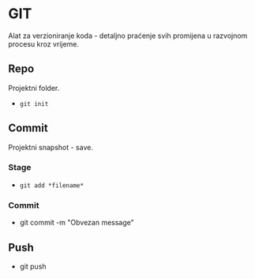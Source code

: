 # GIT
Alat za verzioniranje koda - detaljno praćenje svih promijena u 
razvojnom procesu kroz vrijeme.

## Repo
Projektni folder.
- `git init`

## Commit
Projektni snapshot - save.

### Stage
- `git add *filename*`

### Commit
- git commit -m "Obvezan message"

## Push 
- git push


